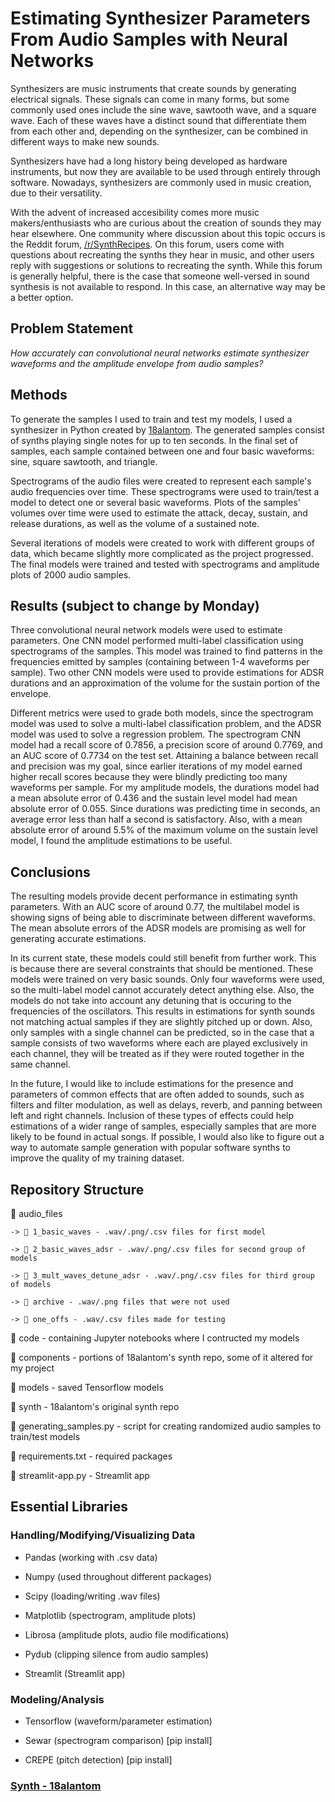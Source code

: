 # Estimating Synthesizer Parameters From Audio Samples with Neural Networks

Synthesizers are music instruments that create sounds by generating electrical signals. These signals can come in many forms, but some commonly used ones include the sine wave, sawtooth wave, and a square wave. Each of these waves have a distinct sound that differentiate them from each other and, depending on the synthesizer, can be combined in different ways to make new sounds.

Synthesizers have had a long history being developed as hardware instruments, but now they are available to be used through entirely through software. Nowadays, synthesizers are commonly used in music creation, due to their versatility.

With the advent of increased accesibility comes more music makers/enthusiasts who are curious about the creation of sounds they may hear elsewhere. One community where discussion about this topic occurs is the Reddit forum, [/r/SynthRecipes](www.reddit.com/r/synthrecipes). On this forum, users come with questions about recreating the synths they hear in music, and other users reply with suggestions or solutions to recreating the synth. While this forum is generally helpful, there is the case that someone well-versed in sound synthesis is not available to respond. In this case, an alternative way may be a better option.

## Problem Statement

*How accurately can convolutional neural networks estimate synthesizer waveforms and the amplitude envelope from audio samples?*

## Methods

To generate the samples I used to train and test my models, I used a synthesizer in Python created by [18alantom](https://github.com/18alantom/synth). The generated samples consist of synths playing single notes for up to ten seconds. In the final set of samples, each sample contained between one and four basic waveforms: sine, square sawtooth, and triangle. 

Spectrograms of the audio files were created to represent each sample's audio frequencies over time. These spectrograms were used to train/test a model to detect one or several basic waveforms. Plots of the samples' volumes over time were used to estimate the attack, decay, sustain, and release durations, as well as the volume of a sustained note.

Several iterations of models were created to work with different groups of data, which became slightly more complicated as the project progressed. The final models were trained and tested with spectrograms and amplitude plots of 2000 audio samples.

## Results (subject to change by Monday)

Three convolutional neural network models were used to estimate parameters. One CNN model performed multi-label classification using spectrograms of the samples. This model was trained to find patterns in the frequencies emitted by samples (containing between 1-4 waveforms per sample). Two other CNN models were used to provide estimations for ADSR durations and an approximation of the volume for the sustain portion of the envelope.

Different metrics were used to grade both models, since the spectrogram model was used to solve a multi-label classification problem, and the ADSR model was used to solve a regression problem. The spectrogram CNN model had a recall score of 0.7856, a precision score of around 0.7769, and an AUC score of 0.7734 on the test set. Attaining a balance between recall and precision was my goal, since earlier iterations of my model earned higher recall scores because they were blindly predicting too many waveforms per sample. For my amplitude models, the durations model had a mean absolute error of 0.436 and the sustain level model had mean absolute error of 0.055. Since durations was predicting time in seconds, an average error less than half a second is satisfactory. Also, with a mean absolute error of around 5.5% of the maximum volume on the sustain level model, I found the amplitude estimations to be useful.

## Conclusions



The resulting models provide decent performance in estimating synth parameters. With an AUC score of around 0.77, the multilabel model is showing signs of being able to discriminate between different waveforms. The mean absolute errors of the ADSR models are promising as well for generating accurate estimations.

In its current state, these models could still benefit from further work. This is because there are several constraints that should be mentioned. These models were trained on very basic sounds. Only four waveforms were used, so the multi-label model cannot accurately detect anything else. Also, the models do not take into account any detuning that is occuring to the frequencies of the oscillators. This results in estimations for synth sounds not matching actual samples if they are slightly pitched up or down. Also, only samples with a single channel can be predicted, so in the case that a sample consists of two waveforms where each are played exclusively in each channel, they will be treated as if they were routed together in the same channel.

In the future, I would like to include estimations for the presence and parameters of common effects that are often added to sounds, such as filters and filter modulation, as well as delays, reverb, and panning between left and right channels. Inclusion of these types of effects could help estimations of a wider range of samples, especially samples that are more likely to be found in actual songs. If possible, I would also like to figure out a way to automate sample generation with popular software synths to improve the quality of my training dataset.

## Repository Structure

📂 audio_files

    -> 📂 1_basic_waves - .wav/.png/.csv files for first model

    -> 📂 2_basic_waves_adsr - .wav/.png/.csv files for second group of models

    -> 📂 3_mult_waves_detune_adsr - .wav/.png/.csv files for third group of models

    -> 📂 archive - .wav/.png files that were not used

    -> 📂 one_offs - .wav/.csv files made for testing

📂 code - containing Jupyter notebooks where I contructed my models

📂 components - portions of 18alantom's synth repo, some of it altered for my project

<!-- 📂 files - various individual files -->

📂 models - saved Tensorflow models

📂 synth - 18alantom's original synth repo

📄 generating_samples.py - script for creating randomized audio samples to train/test models

📄 requirements.txt - required packages

📄 streamlit-app.py - Streamlit app

## Essential Libraries

### Handling/Modifying/Visualizing Data

* Pandas (working with .csv data)

* Numpy (used throughout different packages)

* Scipy (loading/writing .wav files)

* Matplotlib (spectrogram, amplitude plots)

* Librosa (amplitude plots, audio file modifications)

* Pydub (clipping silence from audio samples)

* Streamlit (Streamlit app)

### Modeling/Analysis

* Tensorflow (waveform/parameter estimation)

* Sewar (spectrogram comparison) [pip install]

* CREPE (pitch detection) [pip install]

### [Synth - 18alantom](https://github.com/18alantom/synth)